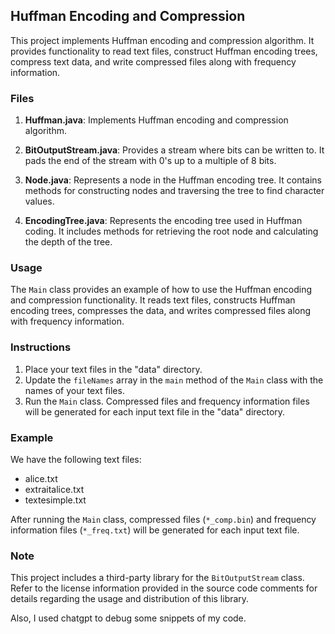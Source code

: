 ## Huffman Encoding and Compression

This project implements Huffman encoding and compression algorithm. It provides functionality to read text files, construct Huffman encoding trees, compress text data, and write compressed files along with frequency information.

### Files

1. **Huffman.java**: Implements Huffman encoding and compression algorithm.

2. **BitOutputStream.java**: Provides a stream where bits can be written to. It pads the end of the stream with 0's up to a multiple of 8 bits.

3. **Node.java**: Represents a node in the Huffman encoding tree. It contains methods for constructing nodes and traversing the tree to find character values.

4. **EncodingTree.java**: Represents the encoding tree used in Huffman coding. It includes methods for retrieving the root node and calculating the depth of the tree.

### Usage

The `Main` class provides an example of how to use the Huffman encoding and compression functionality. It reads text files, constructs Huffman encoding trees, compresses the data, and writes compressed files along with frequency information.

### Instructions

1. Place your text files in the "data" directory.
2. Update the `fileNames` array in the `main` method of the `Main` class with the names of your text files.
3. Run the `Main` class. Compressed files and frequency information files will be generated for each input text file in the "data" directory.

### Example

We have the following text files:

- alice.txt
- extraitalice.txt
- textesimple.txt

After running the `Main` class, compressed files (`*_comp.bin`) and frequency information files (`*_freq.txt`) will be generated for each input text file.

### Note

This project includes a third-party library for the `BitOutputStream` class. Refer to the license information provided in the source code comments for details regarding the usage and distribution of this library.

Also, I used chatgpt to debug some snippets of my code.

